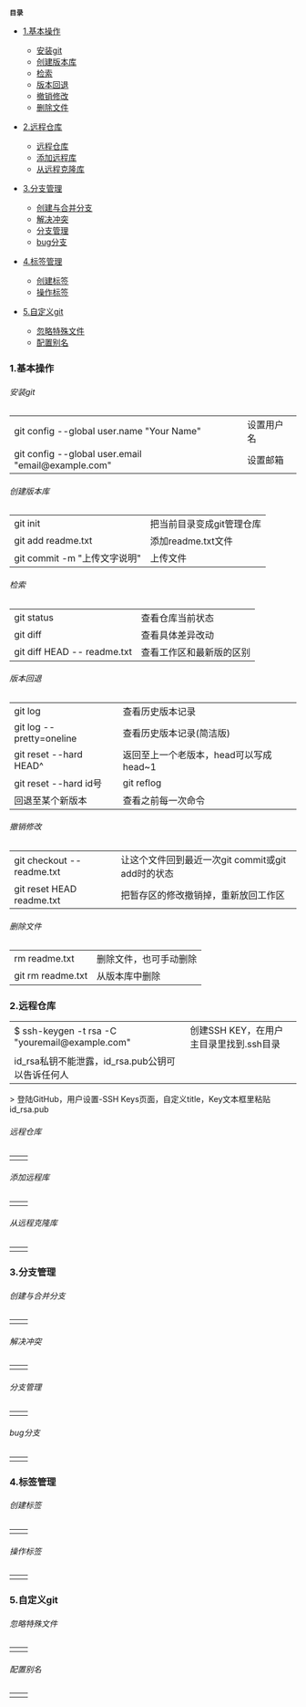 **`目录`**

- [1.基本操作](#基本操作)
	+ [安装git](#安装git)
	+ [创建版本库](#创建版本库)
	+ [检索](#检索)
	+ [版本回退](#版本回退)
	+ [撤销修改](#撤销修改)
	+ [删除文件](#删除文件)

- [2.远程仓库](#远程仓库)
	+ [远程仓库](#远程仓库)
	+ [添加远程库](#添加远程库)
	+ [从远程克隆库](#从远程克隆库)

- [3.分支管理](#分支管理)
	+ [创建与合并分支](#创建与合并分支)
	+ [解决冲突](#解决冲突)
	+ [分支管理](#分支管理)
	+ [bug分支](#bug分支)

- [4.标签管理](#标签管理)
	+ [创建标签](#创建标签)
	+ [操作标签](#操作标签)

- [5.自定义git](#自定义git)
	+ [忽略特殊文件](#忽略特殊文件)
	+ [配置别名](#配置别名)

<h3 id="基本操作">1.基本操作</h3>

<h6 id="安装git" >安装git</h6>
<table>
	<tbody>
		<tr>
			<td>git config --global user.name "Your Name"</td>
			<td>设置用户名</td>
		</tr>
		<tr width="100%">
			<td>git config --global user.email "email@example.com"</td>
			<td>设置邮箱</td>
		</tr>
	</tbody>
</table>

<h6 id="创建版本库">创建版本库</h6>
<table>
	<tbody>
		<tr>
			<td>git init</td>
			<td>把当前目录变成git管理仓库</td>
		</tr>
		<tr>
			<td>git add readme.txt</td>
			<td>添加readme.txt文件</td>
		</tr>
		<tr>
			<td>git commit -m "上传文字说明"</td>
			<td>上传文件</td>
		</tr>
	</tbody>
</table>

<h6 id="检索">检索</h6>
<table>
	<tbody>
		<tr>
			<td>git status</td>
			<td>查看仓库当前状态</td>
		</tr>
		<tr>
			<td>git diff</td>
			<td>查看具体差异改动</td>
		</tr>
		<tr>
			<td>git diff HEAD -- readme.txt</td>
			<td>查看工作区和最新版的区别</td>
		</tr>
	</tbody>
</table>

<h6 id="版本回退">版本回退</h6>
<table>
	<tbody>
		<tr>
			<td>git log</td>
			<td>查看历史版本记录</td>
		</tr>
		<tr>
			<td>git log --pretty=oneline</td>
			<td>查看历史版本记录(简洁版)</td>
		</tr>
		<tr>
			<td>git reset --hard HEAD^</td>
			<td>返回至上一个老版本，head可以写成head~1</td>
		</tr>
		<tr>
			<td>git reset --hard id号</td>
			<td>git reflog</td>
		</tr>
		<tr>
			<td>回退至某个新版本</td>
			<td>查看之前每一次命令</td>
		</tr>
	</tbody>
</table>

<h6 id="撤销修改">撤销修改</h6>
<table>
	<tbody>
		<tr>
			<td>git checkout -- readme.txt</td>
			<td>让这个文件回到最近一次git commit或git add时的状态</td>
		</tr>
		<tr>
			<td>git reset HEAD readme.txt</td>
			<td>把暂存区的修改撤销掉，重新放回工作区</td>
		</tr>
	</tbody>
</table>

<h6 id="删除文件">删除文件</h6>
<table>
	<tbody>
		<tr>
			<td>rm readme.txt</td>
			<td>删除文件，也可手动删除</td>
		</tr>
		<tr>
			<td>git rm readme.txt</td>
			<td>从版本库中删除</td>
		</tr>
	</tbody>
</table>

<h3 id="远程仓库">2.远程仓库</h3>
<table>
	<tbody>
		<tr>
			<td>$ ssh-keygen -t rsa -C "youremail@example.com"</td>
			<td>创建SSH KEY，在用户主目录里找到.ssh目录</td>
		</tr>
		<tr>
			<td>id_rsa私钥不能泄露，id_rsa.pub公钥可以告诉任何人</td>
		</tr>
	</tbody>
</table>
> 登陆GitHub，用户设置-SSH Keys页面，自定义title，Key文本框里粘贴id_rsa.pub

<h6 id="远程仓库">远程仓库</h6>
<table>
	<tbody>
		<tr>
			<td></td>
			<td></td>
		</tr>
	</tbody>
</table>

<h6 id="添加远程库">添加远程库</h6>
<table>
	<tbody>
		<tr>
			<td></td>
			<td></td>
		</tr>
	</tbody>
</table>

<h6 id="从远程克隆库">从远程克隆库</h6>
<table>
	<tbody>
		<tr>
			<td></td>
			<td></td>
		</tr>
	</tbody>
</table>


<h3 id="分支管理">3.分支管理</h3>

<h6 id="创建与合并分支">创建与合并分支</h6>
<table>
	<tbody>
		<tr>
			<td></td>
			<td></td>
		</tr>
	</tbody>
</table>

<h6 id="解决冲突">解决冲突</h6>
<table>
	<tbody>
		<tr>
			<td></td>
			<td></td>
		</tr>
	</tbody>
</table>

<h6 id="分支管理">分支管理</h6>
<table>
	<tbody>
		<tr>
			<td></td>
			<td></td>
		</tr>
	</tbody>
</table>

<h6 id="bug分支">bug分支</h6>
<table>
	<tbody>
		<tr>
			<td></td>
			<td></td>
		</tr>
	</tbody>
</table>


<h3 id="标签管理">4.标签管理</h3>

<h6 id="创建标签">创建标签</h6>
<table>
	<tbody>
		<tr>
			<td></td>
			<td></td>
		</tr>
	</tbody>
</table>

<h6 id="操作标签">操作标签</h6>
<table>
	<tbody>
		<tr>
			<td></td>
			<td></td>
		</tr>
	</tbody>
</table>


<h3 id="自定义git">5.自定义git</h3>

<h6 id="忽略特殊文件">忽略特殊文件</h6>
<table>
	<tbody>
		<tr>
			<td></td>
			<td></td>
		</tr>
	</tbody>
</table>

<h6 id="配置别名">配置别名</h6>
<table>
	<tbody>
		<tr>
			<td></td>
			<td></td>
		</tr>
	</tbody>
</table>
